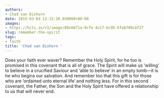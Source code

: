```yaml
---
authors:
- Chad van Dixhorn
date: 2015-03-03 12:15:10.030000+00:00
images:
- https://hcti.io/v1/image/89c6671a-9cfe-4c17-bc95-5fe8709cbf27
slug: remember-the-spirit
tags:
- faith
title: 'Chad van Dixhorn '
---
```


Does your faith ever waver? Remember the Holy Spirit, for he too is promised in this covenant that is all of grace. The Spirit will make us ‘willing’ to believe in a crucified Saviour and ‘able to believe’ in an empty tomb—it is he who begins our salvation. And remember too that this gift is for those who are ‘ordained unto eternal life’ and nothing less. For in this second covenant, the Father, the Son and the Holy Spirit have offered a relationship to us that will never end.